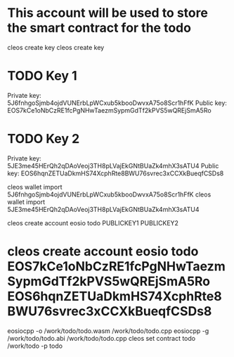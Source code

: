 # This account will be used to store the smart contract for the todo
cleos create key
cleos create key

# TODO Key 1
Private key: 5J6fnhgoSjmb4ojdVUNErbLpWCxub5kbooDwvxA75o8Scr1hFfK
Public key: EOS7kCe1oNbCzRE1fcPgNHwTaezmSypmGdTf2kPVS5wQREjSmA5Ro

# TODO Key 2
Private key: 5JE3me45HErQh2qDAoVeoj3TH8pLVajEkGNtBUaZk4mhX3sATU4
Public key: EOS6hqnZETUaDkmHS74XcphRte8BWU76svrec3xCCXkBueqfCSDs8

cleos wallet import 5J6fnhgoSjmb4ojdVUNErbLpWCxub5kbooDwvxA75o8Scr1hFfK
cleos wallet import 5JE3me45HErQh2qDAoVeoj3TH8pLVajEkGNtBUaZk4mhX3sATU4

cleos create account eosio todo PUBLICKEY1 PUBLICKEY2
# cleos create account eosio todo EOS7kCe1oNbCzRE1fcPgNHwTaezmSypmGdTf2kPVS5wQREjSmA5Ro EOS6hqnZETUaDkmHS74XcphRte8BWU76svrec3xCCXkBueqfCSDs8

eosiocpp -o /work/todo/todo.wasm /work/todo/todo.cpp
eosiocpp -g /work/todo/todo.abi /work/todo/todo.cpp
cleos set contract todo /work/todo -p todo